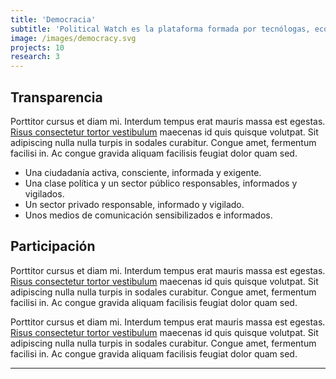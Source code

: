 ```yaml
---
title: 'Democracia'
subtitle: 'Political Watch es la plataforma formada por tecnólogas, economistas y periodistas que se inscribe dentro de la estrategia de CIECODE como una de sus principales líneas de trabajo.'
image: /images/democracy.svg
projects: 10
research: 3
---
```


<md-content>

## Transparencia

Porttitor cursus et diam mi. Interdum tempus erat mauris massa est egestas. [Risus consectetur tortor vestibulum](#) maecenas id quis quisque volutpat. Sit adipiscing nulla nulla turpis in sodales curabitur. Congue amet, fermentum facilisi in. Ac congue gravida aliquam facilisis feugiat dolor quam sed.

* Una ciudadanía activa, consciente, informada y exigente.
* Una clase política y un sector público responsables, informados y vigilados.
* Un sector privado responsable, informado y vigilado.
* Unos medios de comunicación sensibilizados e informados.

## Participación

Porttitor cursus et diam mi. Interdum tempus erat mauris massa est egestas. [Risus consectetur tortor vestibulum](#) maecenas id quis quisque volutpat. Sit adipiscing nulla nulla turpis in sodales curabitur. Congue amet, fermentum facilisi in. Ac congue gravida aliquam facilisis feugiat dolor quam sed.

Porttitor cursus et diam mi. Interdum tempus erat mauris massa est egestas. [Risus consectetur tortor vestibulum](#) maecenas id quis quisque volutpat. Sit adipiscing nulla nulla turpis in sodales curabitur. Congue amet, fermentum facilisi in. Ac congue gravida aliquam facilisis feugiat dolor quam sed.

</md-content>

---

<projects></projects>

<research></research>
